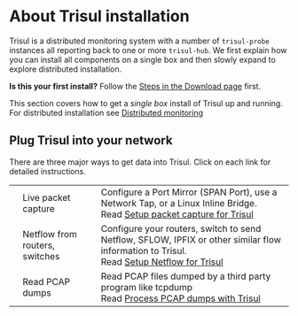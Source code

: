 # About Trisul installation

Trisul is a distributed monitoring system with a number of
`trisul-probe` instances all reporting back to one or more `trisul-hub`.
We first explain how you can install all components on a single box and
then slowly expand to explore distributed installation.

<div class="info info-circle autohint">

**Is this your first install?** Follow the [Steps in the Download
page](/download) first.

</div>

<div class="danger info-circle autohint">

This section covers how to get a *single box* install of Trisul up and
running. For distributed installation see [Distributed
monitoring](/docs/ug/domain/index.html)

</div>

## Plug Trisul into your network

There are three major ways to get data into Trisul. Click on each link
for detailed instructions.

|  |  |  |
|----|----|----|
| <i class="fa fa-th"/> | Live packet capture | Configure a Port Mirror (SPAN Port), use a Network Tap, or a Linux Inline Bridge. <br/>Read [Setup packet capture for Trisul](/docs/ug/install/input_packets.html) |
| <i class="fa fa-sitemap"/> | Netflow from routers, switches | Configure your routers, switch to send Netflow, SFLOW, IPFIX or other similar flow information to Trisul. <br/> Read [Setup Netflow for Trisul](/docs/ug/install/input_netflow.html) |
| <i class="fa fa-file-text-o"/> | Read PCAP dumps | Read PCAP files dumped by a third party program like tcpdump <br/> Read [Process PCAP dumps with Trisul](/docs/howto/offline_proc.html) |
